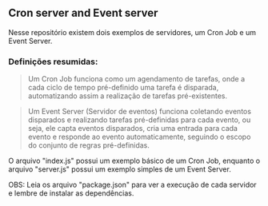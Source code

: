 ## Cron server and Event server

Nesse repositório existem dois exemplos de servidores, um Cron Job e um Event Server.

### Definições resumidas:

> Um Cron Job funciona como um agendamento de tarefas, onde a cada ciclo de tempo pré-definido uma tarefa é disparada, automatizando assim a realização de tarefas pré-existentes.

> Um Event Server (Servidor de eventos) funciona coletando eventos disparados e realizando tarefas pré-definidas para cada evento, ou seja, ele capta eventos disparados, cria uma entrada para cada evento e responde ao evento automaticamente, seguindo o escopo do conjunto de regras pré-definidas.

O arquivo "index.js" possui um exemplo básico de um Cron Job, enquanto o arquivo "server.js" possui um exemplo simples de um Event Server.

OBS: Leia os arquivo "package.json" para ver a execução de cada servidor e lembre de instalar as dependências.
